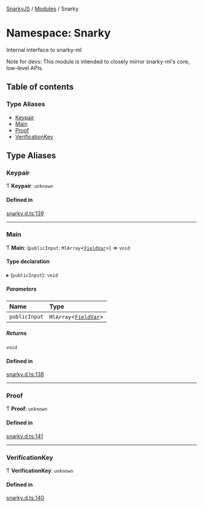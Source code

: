 [SnarkyJS](../README.md) / [Modules](../modules.md) / Snarky

# Namespace: Snarky

Internal interface to snarky-ml

Note for devs: This module is intended to closely mirror snarky-ml's core, low-level APIs.

## Table of contents

### Type Aliases

- [Keypair](Snarky.md#keypair)
- [Main](Snarky.md#main)
- [Proof](Snarky.md#proof)
- [VerificationKey](Snarky.md#verificationkey)

## Type Aliases

### Keypair

Ƭ **Keypair**: `unknown`

#### Defined in

[snarky.d.ts:139](https://github.com/o1-labs/snarkyjs/blob/ede537b/src/snarky.d.ts#L139)

___

### Main

Ƭ **Main**: (`publicInput`: `MlArray`<[`FieldVar`](../modules.md#fieldvar-1)\>) => `void`

#### Type declaration

▸ (`publicInput`): `void`

##### Parameters

| Name | Type |
| :------ | :------ |
| `publicInput` | `MlArray`<[`FieldVar`](../modules.md#fieldvar-1)\> |

##### Returns

`void`

#### Defined in

[snarky.d.ts:138](https://github.com/o1-labs/snarkyjs/blob/ede537b/src/snarky.d.ts#L138)

___

### Proof

Ƭ **Proof**: `unknown`

#### Defined in

[snarky.d.ts:141](https://github.com/o1-labs/snarkyjs/blob/ede537b/src/snarky.d.ts#L141)

___

### VerificationKey

Ƭ **VerificationKey**: `unknown`

#### Defined in

[snarky.d.ts:140](https://github.com/o1-labs/snarkyjs/blob/ede537b/src/snarky.d.ts#L140)
